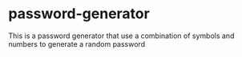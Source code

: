 # password-generator
This is a password generator that use a combination of symbols and numbers to generate a random password
